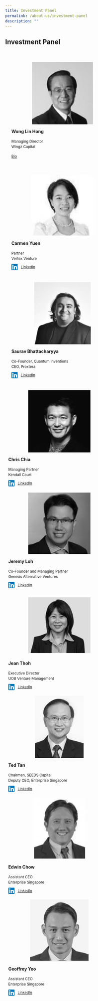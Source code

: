 ```yaml
---
title: Investment Panel
permalink: /about-us/investment-panel
description: ""
---
```

<link rel="stylesheet" href="/sgds.css" />
<h2><strong>Investment Panel</strong></h2>
<div style="display: flex; flex-wrap: wrap; padding: 10px">
    <div class="sgds-card col" style="flex: 1 1 47%; margin: 10px">
        <div class="sgds-card-image" style="margin-top: 15px; padding-left: 1.5rem;">
            <figure class="sgds-image"
                style="height: 200px;display: flex;justify-content: center;flex-direction: column;">
                <img src="/images/wonglinhong.jpg" style="width: 200px; margin-left: 0; filter:grayscale(1);object-fit: scale-down; max-width: 100%;
                max-height: 100%;">
            </figure>
        </div>
        <div class="sgds-card-content">
            <p><strong>Wong Lin Hong</strong></p>
            <small>Managing Director</small><br>
            <small>Wingz Capital</small>
            <div style="margin-top: 10px;">
                <p>
                    <a href="http://www.wingz.com.sg/Wingz_Capital_Corporate/MD_Profile.html"
                        target="_blank"><small>Bio</small></a>
                </p>
            </div>
        </div>
    </div>
    <div class="sgds-card col" style="flex: 1 1 47%; margin: 10px">
        <div class="sgds-card-image" style="margin-top: 15px; padding-left: 1.5rem;">
            <figure class="sgds-image"
                style="height: 200px;display: flex;justify-content: center;flex-direction: column;">
                <img src="/images/carmenyuen.jpg" style="width: 200px; margin-left: 0; filter:grayscale(1);object-fit: scale-down; max-width: 100%;
                    max-height: 100%;">
            </figure>
        </div>
        <div class="sgds-card-content">
            <p><strong>Carmen Yuen</strong></p>
            <small>Partner</small><br>
            <small>Vertex Venture</small>
            <div style="display: flex;margin-top: 10px;">
                <div><img src="/images/linkedin.png"
                        style="width: 20px;margin-left: 0; display: inline; margin-right: 10px;"></div>
                <a href="https://www.linkedin.com/in/yuencarmen" target="_blank"><small>LinkedIn</small></a>
            </div>
        </div>
    </div>
    <div class="sgds-card col" style="flex: 1 1 47%; margin: 10px">
        <div class="sgds-card-image" style="margin-top: 15px; padding-left: 1.5rem;">
            <figure class="sgds-image"
                style="height: 200px;display: flex;justify-content: center;flex-direction: column;">
                <img src="/images/saurav.jpg" style="width: 200px; margin-left: 0; filter:grayscale(1);object-fit: scale-down; max-width: 100%;
                max-height: 100%;">
            </figure>
        </div>
        <div class="sgds-card-content">
            <p><strong>Saurav Bhattacharyya</strong></p>
            <small>Co-Founder, Quantum Inventions</small><br>
            <small>CEO, Proxtera</small><br>
            <div style="display: flex; margin-top: 10px;">
                <div><img src="/images/linkedin.png"
                        style="width: 20px;margin-left: 0; display: inline; margin-right: 10px;"></div>
                <a href="https://www.linkedin.com/in/sauravbhattacharyya" target="_blank"><small>LinkedIn</small></a>
            </div>
        </div>
    </div>
</div>
<div class="sgds-card col" style="flex: 1 1 47%; margin: 10px">
    <div class="sgds-card-image" style="margin-top: 15px; padding-left: 1.5rem;">
        <figure class="sgds-image" style="height: 200px;display: flex;justify-content: center;flex-direction: column;">
            <img src="/images/chrischia.jpg" style="width: 200px; margin-left: 0; filter:grayscale(1);object-fit: scale-down; max-width: 100%;
                max-height: 100%;">
        </figure>
    </div>
    <div class="sgds-card-content">
        <p><strong>Chris Chia</strong></p>
        <small>Managing Partner</small><br>
        <small>Kendall Court</small>
        <div style="display: flex; margin-top: 10px;">
            <div><img src="/images/linkedin.png"
                    style="width: 20px;margin-left: 0; display: inline; margin-right: 10px;"></div>
            <a href="https://www.linkedin.com/in/chris-chia-7ba7ab3" target="_blank"><small>LinkedIn</small></a>
        </div>
    </div>
</div>
<div class="sgds-card col" style="flex: 1 1 47%; margin: 10px">
    <div class="sgds-card-image" style="margin-top: 15px; padding-left: 1.5rem;">
        <figure class="sgds-image" style="height: 200px;display: flex;justify-content: center;flex-direction: column;">
            <img src="/images/jeremyloh.jpg" style="width: 200px; margin-left: 0; filter:grayscale(1);object-fit: scale-down; max-width: 100%;
                max-height: 100%;">
        </figure>
    </div>
    <div class="sgds-card-content">
        <p><strong>Jeremy Loh</strong></p>
        <small>Co-Founder and Managing Partner</small><br>
        <small>Genesis Alternative Ventures</small>
        <div style="display: flex; margin-top: 10px;">
            <div><img src="/images/linkedin.png"
                    style="width: 20px;margin-left: 0; display: inline; margin-right: 10px;"></div>
            <a href="https://www.linkedin.com/in/drmmhloh/" target="_blank"><small>LinkedIn</small></a>
        </div>
    </div>
</div>
<div class="sgds-card col" style="flex: 1 1 47%; margin: 10px">
    <div class="sgds-card-image" style="margin-top: 15px; padding-left: 1.5rem;">
        <figure class="sgds-image" style="height: 200px;display: flex;justify-content: center;flex-direction: column;">
            <img src="/images/jeanthoh.jpg" style="width: 200px; margin-left: 0; filter:grayscale(1);object-fit: scale-down; max-width: 100%;
                max-height: 100%;">
        </figure>
    </div>
    <div class="sgds-card-content">
        <p><strong>Jean Thoh</strong></p>
        <small>Executive Director</small><br>
        <small>UOB Venture Management</small>
        <div style="display: flex; margin-top: 10px;">
            <div><img src="/images/linkedin.png"
                    style="width: 20px;margin-left: 0; display: inline; margin-right: 10px;"></div>
            <a href="https://www.linkedin.com/in/jean-thoh-904365/" target="_blank"><small>LinkedIn</small></a>
        </div>
    </div>
</div>
<div class="sgds-card col" style="flex: 1 1 47%; margin: 10px">
    <div class="sgds-card-image" style="margin-top: 15px; padding-left: 1.5rem;">
        <figure class="sgds-image" style="height: 200px;display: flex;justify-content: center;flex-direction: column;">
            <img src="/images/tedtan.jpg" style="width: 200px; margin-left: 0; filter:grayscale(1);object-fit: scale-down; max-width: 100%;
                max-height: 100%;">
        </figure>
    </div>
    <div class="sgds-card-content">
        <p><strong>Ted Tan</strong></p>
        <small>Chairman, SEEDS Capital</small><br>
        <small>Deputy CEO, Enterprise Singapore</small><br>
        <div style="display: flex; margin-top: 10px;">
            <div><img src="/images/linkedin.png"
                    style="width: 20px;margin-left: 0; display: inline; margin-right: 10px;"></div>
            <a href="https://www.linkedin.com/in/ted-tan-a027b110b/" target="_blank"><small>LinkedIn</small></a>
        </div>
    </div>
</div>
<div class="sgds-card col" style="flex: 1 1 47%; margin: 10px">
    <div class="sgds-card-image" style="margin-top: 15px; padding-left: 1.5rem;">
        <figure class="sgds-image" style="height: 200px;display: flex;justify-content: center;flex-direction: column;">
            <img src="/images/edwinchow.jpg" style="width: 200px; margin-left: 0; filter:grayscale(1);object-fit: scale-down; max-width: 100%;
                max-height: 100%;">
        </figure>
    </div>
    <div class="sgds-card-content">
        <p><strong>Edwin Chow</strong></p>
        <small>Assistant CEO</small><br>
        <small>Enterprise Singapore</small><br>
        <div style="display: flex; margin-top: 10px;">
            <div><img src="/images/linkedin.png"
                    style="width: 20px;margin-left: 0; display: inline; margin-right: 10px;"></div>
            <a href="https://www.linkedin.com/in/edwin-chow-a6a90/" target="_blank"><small>LinkedIn</small></a>
        </div>
    </div>
</div>
<div class="sgds-card col" style="flex: 1 1 47%; margin: 10px">
    <div class="sgds-card-image" style="margin-top: 15px; padding-left: 1.5rem;">
        <figure class="sgds-image" style="height: 200px;display: flex;justify-content: center;flex-direction: column;">
            <img src="/images/geoffreyyeo.jpg" style="width: 200px; margin-left: 0; filter:grayscale(1);object-fit: scale-down; max-width: 100%;
                max-height: 100%;">
        </figure>
    </div>
    <div class="sgds-card-content">
        <p><strong>Geoffrey Yeo</strong></p>
        <small>Assistant CEO</small><br>
        <small>Enterprise Singapore</small><br>
        <div style="display: flex; margin-top: 10px;">
            <div><img src="/images/linkedin.png"
                    style="width: 20px;margin-left: 0; display: inline; margin-right: 10px;"></div>
            <a href="https://www.linkedin.com/in/geoffrey-yeo-2a3b13142/" target="_blank"><small>LinkedIn</small></a>
        </div>
    </div>
</div>
</div>
